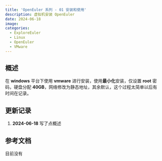 ```yaml
---
title: 'OpenEuler 系列 - 01 安装和使用'
description: 虚拟机安装 OpenEuler
date: 2024-06-18
image: 
categories:
  - ExploreEuler
  - Linux
  - OpenEuler
  - VMware
---
```


## 概述

在 **windows** 平台下使用 **vmware** 进行安装，使用**最小化**安装，仅设置 **root** 密码，硬盘分配 **40GB**，网络修改为静态地址，其余默认，这个过程太简单以后有时间在记录。

## 更新记录

1. **2024-06-18** 写了点概述

## 参考文档

目前没有
